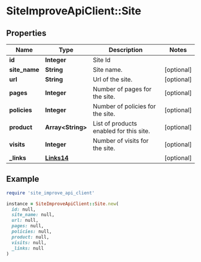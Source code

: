 # SiteImproveApiClient::Site

## Properties

| Name | Type | Description | Notes |
| ---- | ---- | ----------- | ----- |
| **id** | **Integer** | Site Id |  |
| **site_name** | **String** | Site name. | [optional] |
| **url** | **String** | Url of the site. | [optional] |
| **pages** | **Integer** | Number of pages for the site. | [optional] |
| **policies** | **Integer** | Number of policies for the site. | [optional] |
| **product** | **Array&lt;String&gt;** | List of products enabled for this site. | [optional] |
| **visits** | **Integer** | Number of visits for the site. | [optional] |
| **_links** | [**Links14**](Links14.md) |  | [optional] |

## Example

```ruby
require 'site_improve_api_client'

instance = SiteImproveApiClient::Site.new(
  id: null,
  site_name: null,
  url: null,
  pages: null,
  policies: null,
  product: null,
  visits: null,
  _links: null
)
```


